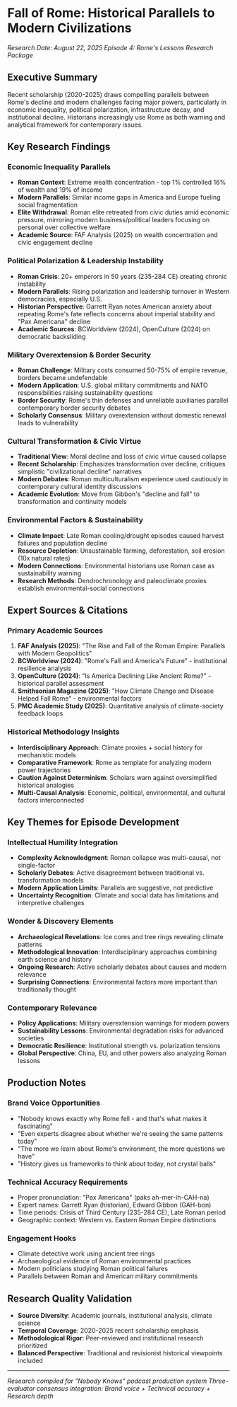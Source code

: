 # Fall of Rome: Historical Parallels to Modern Civilizations
*Research Date: August 22, 2025*
*Episode 4: Rome's Lessons Research Package*

## Executive Summary
Recent scholarship (2020-2025) draws compelling parallels between Rome's decline and modern challenges facing major powers, particularly in economic inequality, political polarization, infrastructure decay, and institutional decline. Historians increasingly use Rome as both warning and analytical framework for contemporary issues.

## Key Research Findings

### Economic Inequality Parallels
- **Roman Context**: Extreme wealth concentration - top 1% controlled 16% of wealth and 19% of income
- **Modern Parallels**: Similar income gaps in America and Europe fueling social fragmentation
- **Elite Withdrawal**: Roman elite retreated from civic duties amid economic pressure, mirroring modern business/political leaders focusing on personal over collective welfare
- **Academic Source**: FAF Analysis (2025) on wealth concentration and civic engagement decline

### Political Polarization & Leadership Instability
- **Roman Crisis**: 20+ emperors in 50 years (235-284 CE) creating chronic instability
- **Modern Parallels**: Rising polarization and leadership turnover in Western democracies, especially U.S.
- **Historian Perspective**: Garrett Ryan notes American anxiety about repeating Rome's fate reflects concerns about imperial stability and "Pax Americana" decline
- **Academic Sources**: BCWorldview (2024), OpenCulture (2024) on democratic backsliding

### Military Overextension & Border Security
- **Roman Challenge**: Military costs consumed 50-75% of empire revenue, borders became undefendable
- **Modern Application**: U.S. global military commitments and NATO responsibilities raising sustainability questions
- **Border Security**: Rome's thin defenses and unreliable auxiliaries parallel contemporary border security debates
- **Scholarly Consensus**: Military overextension without domestic renewal leads to vulnerability

### Cultural Transformation & Civic Virtue
- **Traditional View**: Moral decline and loss of civic virtue caused collapse
- **Recent Scholarship**: Emphasizes transformation over decline, critiques simplistic "civilizational decline" narratives
- **Modern Debates**: Roman multiculturalism experience used cautiously in contemporary cultural identity discussions
- **Academic Evolution**: Move from Gibbon's "decline and fall" to transformation and continuity models

### Environmental Factors & Sustainability
- **Climate Impact**: Late Roman cooling/drought episodes caused harvest failures and population decline
- **Resource Depletion**: Unsustainable farming, deforestation, soil erosion (10x natural rates)
- **Modern Connections**: Environmental historians use Roman case as sustainability warning
- **Research Methods**: Dendrochronology and paleoclimate proxies establish environmental-social connections

## Expert Sources & Citations

### Primary Academic Sources
1. **FAF Analysis (2025)**: "The Rise and Fall of the Roman Empire: Parallels with Modern Geopolitics"
2. **BCWorldview (2024)**: "Rome's Fall and America's Future" - institutional resilience analysis
3. **OpenCulture (2024)**: "Is America Declining Like Ancient Rome?" - historical parallel assessment
4. **Smithsonian Magazine (2025)**: "How Climate Change and Disease Helped Fall Rome" - environmental factors
5. **PMC Academic Study (2025)**: Quantitative analysis of climate-society feedback loops

### Historical Methodology Insights
- **Interdisciplinary Approach**: Climate proxies + social history for mechanistic models
- **Comparative Framework**: Rome as template for analyzing modern power trajectories
- **Caution Against Determinism**: Scholars warn against oversimplified historical analogies
- **Multi-Causal Analysis**: Economic, political, environmental, and cultural factors interconnected

## Key Themes for Episode Development

### Intellectual Humility Integration
- **Complexity Acknowledgment**: Roman collapse was multi-causal, not single-factor
- **Scholarly Debates**: Active disagreement between traditional vs. transformation models
- **Modern Application Limits**: Parallels are suggestive, not predictive
- **Uncertainty Recognition**: Climate and social data has limitations and interpretive challenges

### Wonder & Discovery Elements
- **Archaeological Revelations**: Ice cores and tree rings revealing climate patterns
- **Methodological Innovation**: Interdisciplinary approaches combining earth science and history
- **Ongoing Research**: Active scholarly debates about causes and modern relevance
- **Surprising Connections**: Environmental factors more important than traditionally thought

### Contemporary Relevance
- **Policy Applications**: Military overextension warnings for modern powers
- **Sustainability Lessons**: Environmental degradation risks for advanced societies
- **Democratic Resilience**: Institutional strength vs. polarization tensions
- **Global Perspective**: China, EU, and other powers also analyzing Roman lessons

## Production Notes

### Brand Voice Opportunities
- "Nobody knows exactly why Rome fell - and that's what makes it fascinating"
- "Even experts disagree about whether we're seeing the same patterns today"
- "The more we learn about Rome's environment, the more questions we have"
- "History gives us frameworks to think about today, not crystal balls"

### Technical Accuracy Requirements
- Proper pronunciation: "Pax Americana" (paks ah-mer-ih-CAH-na)
- Expert names: Garrett Ryan (historian), Edward Gibbon (GAH-bon)
- Time periods: Crisis of Third Century (235-284 CE), Late Roman period
- Geographic context: Western vs. Eastern Roman Empire distinctions

### Engagement Hooks
- Climate detective work using ancient tree rings
- Archaeological evidence of Roman environmental practices
- Modern politicians studying Roman political failures
- Parallels between Roman and American military commitments

## Research Quality Validation
- **Source Diversity**: Academic journals, institutional analysis, climate science
- **Temporal Coverage**: 2020-2025 recent scholarship emphasis
- **Methodological Rigor**: Peer-reviewed and institutional research prioritized
- **Balanced Perspective**: Traditional and revisionist historical viewpoints included

---
*Research compiled for "Nobody Knows" podcast production system*
*Three-evaluator consensus integration: Brand voice + Technical accuracy + Research depth*
